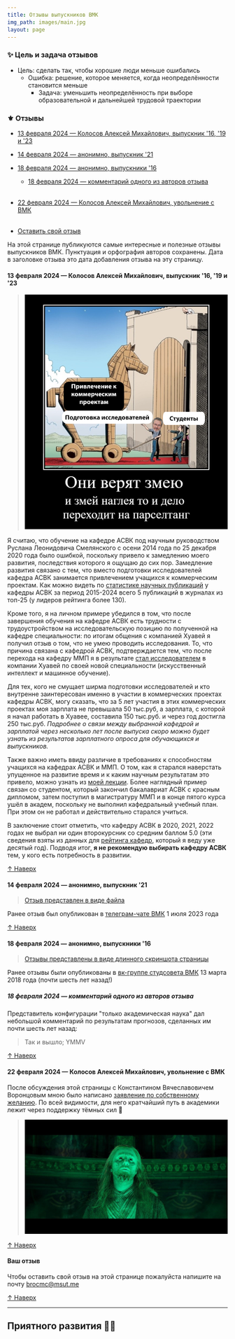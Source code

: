 ```yaml
---
title: Отзывы выпускников ВМК
img_path: images/main.jpg
layout: page
---
```


### ✨ Цель и задача отзывов

- Цель: сделать так, чтобы хорошие люди меньше ошибались
    - Ошибка: решение, которое меняется, когда неопределённости становится меньше
        - Задача: уменьшить неопределённость при выборе образовательной и дальнейшей трудовой траектории

### ⚜️ <a id="reviews">Отзывы</a>

- [13 февраля 2024 — Колосов Алексей Михайлович, выпускник '16, '19 и '23](#review1)

- [14 февраля 2024 — анонимно, выпускник '21](#review2)

- [18 февраля 2024 — анонимно, выпускники '16](#review3)

    - [18 февраля 2024 — комментарий одного из авторов отзыва](#review31)<br><br>

- [22 февраля 2024 — Колосов Алексей Михайлович, увольнение с ВМК](#review4)<br><br>

- [Оставить свой отзыв](#reviewnew)

На этой странице публикуются самые интересные и полезные отзывы выпускников ВМК. Пунктуация и орфография авторов сохранены. Дата в заголовке отзыва это дата добавления отзыва на эту страницу.

#### <a id="review1">13 февраля 2024 — Колосов Алексей Михайлович, выпускник '16, '19 и '23</a>

> ![](images/RL.png)

Я считаю, что обучение на кафедре АСВК под научным руководством Руслана Леонидовича Смелянского с осени 2014 года по 25 декабря 2020 года было ошибкой, поскольку привело к замедлению моего развития, последствия которого я ощущаю до сих пор. Замедление развития связано с тем, что вместо подготовки исследователей кафедра АСВК занимается привлечением учащихся к коммерческим проектам. Как можно видеть по [статистике научных публикаций](https://istina.msu.ru/statistics/organization/214524/dynamic/) у кафедры АСВК за период 2015-2024 всего 5 публикаций в журналах из топ-25 (у лидеров рейтинга более 130).

Кроме того, я на личном примере убедился в том, что после завершения обучения на кафедре АСВК есть трудности с трудоустройством на исследовательскую позицию по полученной на кафедре специальности: по итогам общения с компанией Хуавей я получил отзыв о том, что не умею проводить исследования. То, что причина связана с кафедрой АСВК, подтверждается тем, что после перехода на кафедру ММП я в результате [стал исследователем](https://vk.com/@cmcmsu-kem-rabotaut-posle-vmk) в компании Хуавей по своей новой специальности (искусственный интеллект и машинное обучение).

Для тех, кого не смущает ширма подготовки исследователей и кто внутренне заинтересован именно в участии в коммерческих проектах кафедры АСВК, могу сказать, что за 5 лет участия в этих коммерческих проектах моя зарплата не превышала 50 тыс.руб, а зарплата, с которой я начал работать в Хуавее, составила 150 тыс.руб. и через год достигла 250 тыс.руб. *Подробнее о связи между выбранной кафедрой и зарплатой через несколько лет после выпуска скоро можно будет узнать из результатов зарплатного опроса для обучающихся и выпускников.*

Также важно иметь ввиду различие в требованиях к способностям учащихся на кафедрах АСВК и ММП. О том, как я старался наверстать упущенное на развитие время и к каким научным результатам это привело, можно узнать из [моей лекции](https://www.youtube.com/watch?v=wxm6ZkfUqbM&t=577s). Более наглядный пример связан со студентом, который закончил бакалавриат АСВК с красным дипломом, затем поступил в магистратуру ММП и в конце пятого курса ушёл в академ, поскольку не выполнил кафедральный учебный план. При этом он не работал и действительно старался учиться.

В заключение стоит отметить, что кафедру АСВК в 2020, 2021, 2022 годах не выбрал ни один второкурсник со средним баллом 5.0 (эти сведения взяты из данных для [рейтинга кафедр](https://cmc2rise.msut.me/), который я веду уже десятый год). Подводя итог, **я не рекомендую выбирать кафедру АСВК** тем, у кого есть потребность в развитии.

[↑ Наверх](#reviews)

#### <a id="review2">14 февраля 2024 — анонимно, выпускник '21</a>

> [Отзыв представлен в виде файла](files/doc656967394_602368380.pdf)

Ранее отзыв был опубликован в [телеграм-чате ВМК](https://t.me/cs_msu/22571) 1 июля 2023 года

[↑ Наверх](#reviews)

#### <a id="review3">18 февраля 2024 — анонимно, выпускники '16</a>

> [Отзывы представлены в виде длинного скриншота страницы](files/screencapture-vk-cmcsovet-pro-nauku-v-universitete-i-za-ego-predelami-2024-02-18-16_44_20.png)

Ранее отзывы были опубликованы в [вк-группе студсовета ВМК](https://vk.com/@cmcsovet-pro-nauku-v-universitete-i-za-ego-predelami) 13 марта 2018 года (почти шесть лет назад!)

##### <a id="review31">18 февраля 2024 — комментарий одного из авторов отзыва</a>

Представитель конфигурации "только академическая наука" дал небольшой комментарий по результатам прогнозов, сделанных им почти шесть лет назад:

> Так и вышло; YMMV

[↑ Наверх](#reviews)

#### <a id="review4">22 февраля 2024 — Колосов Алексей Михайлович, увольнение с ВМК</a>

После обсуждения этой страницы с Константином Вячеславовичем Воронцовым мною было написано [заявление по собственному желанию](images/CMC_finish_blur.jpg). По всей видимости, для него кратчайший путь в академики лежит через поддержку тёмных сил 🌚

> [![Медив признается Мороузу, что проиграл борьбу со Скверной.](images/KV.jpg)](https://www.youtube.com/watch?v=oLdrUMcsdz0)

[↑ Наверх](#reviews)

#### <a id="reviewnew">Ваш отзыв</a>

Чтобы оставить свой отзыв на этой странице пожалуйста напишите на почту brocmc@msut.me

[↑ Наверх](#reviews)

---

## Приятного развития ✌🏻
